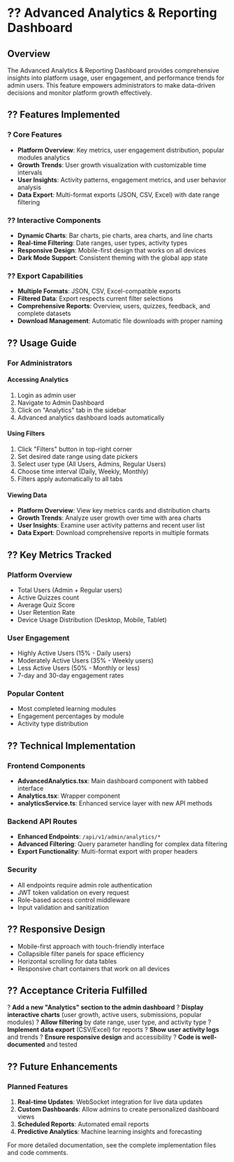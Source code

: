 # ?? Advanced Analytics & Reporting Dashboard

## Overview

The Advanced Analytics & Reporting Dashboard provides comprehensive insights into platform usage, user engagement, and performance trends for admin users. This feature empowers administrators to make data-driven decisions and monitor platform growth effectively.

## ?? Features Implemented

### ? Core Features
- **Platform Overview**: Key metrics, user engagement distribution, popular modules analytics
- **Growth Trends**: User growth visualization with customizable time intervals
- **User Insights**: Activity patterns, engagement metrics, and user behavior analysis  
- **Data Export**: Multi-format exports (JSON, CSV, Excel) with date range filtering

### ?? Interactive Components
- **Dynamic Charts**: Bar charts, pie charts, area charts, and line charts
- **Real-time Filtering**: Date ranges, user types, activity types
- **Responsive Design**: Mobile-first design that works on all devices
- **Dark Mode Support**: Consistent theming with the global app state

### ?? Export Capabilities
- **Multiple Formats**: JSON, CSV, Excel-compatible exports
- **Filtered Data**: Export respects current filter selections
- **Comprehensive Reports**: Overview, users, quizzes, feedback, and complete datasets
- **Download Management**: Automatic file downloads with proper naming

## ?? Usage Guide

### For Administrators

#### Accessing Analytics
1. Login as admin user
2. Navigate to Admin Dashboard
3. Click on "Analytics" tab in the sidebar
4. Advanced analytics dashboard loads automatically

#### Using Filters
1. Click "Filters" button in top-right corner
2. Set desired date range using date pickers
3. Select user type (All Users, Admins, Regular Users)
4. Choose time interval (Daily, Weekly, Monthly)
5. Filters apply automatically to all tabs

#### Viewing Data
- **Platform Overview**: View key metrics cards and distribution charts
- **Growth Trends**: Analyze user growth over time with area charts
- **User Insights**: Examine user activity patterns and recent user list
- **Data Export**: Download comprehensive reports in multiple formats

## ?? Key Metrics Tracked

### Platform Overview
- Total Users (Admin + Regular users)
- Active Quizzes count
- Average Quiz Score
- User Retention Rate
- Device Usage Distribution (Desktop, Mobile, Tablet)

### User Engagement
- Highly Active Users (15% - Daily users)
- Moderately Active Users (35% - Weekly users)  
- Less Active Users (50% - Monthly or less)
- 7-day and 30-day engagement rates

### Popular Content
- Most completed learning modules
- Engagement percentages by module
- Activity type distribution

## ?? Technical Implementation

### Frontend Components
- **AdvancedAnalytics.tsx**: Main dashboard component with tabbed interface
- **Analytics.tsx**: Wrapper component
- **analyticsService.ts**: Enhanced service layer with new API methods

### Backend API Routes
- **Enhanced Endpoints**: `/api/v1/admin/analytics/*`
- **Advanced Filtering**: Query parameter handling for complex data filtering
- **Export Functionality**: Multi-format export with proper headers

### Security
- All endpoints require admin role authentication
- JWT token validation on every request
- Role-based access control middleware
- Input validation and sanitization

## ?? Responsive Design
- Mobile-first approach with touch-friendly interface
- Collapsible filter panels for space efficiency
- Horizontal scrolling for data tables
- Responsive chart containers that work on all devices

## ?? Acceptance Criteria Fulfilled

? **Add a new "Analytics" section to the admin dashboard**
? **Display interactive charts** (user growth, active users, submissions, popular modules)
? **Allow filtering** by date range, user type, and activity type
? **Implement data export** (CSV/Excel) for reports
? **Show user activity logs** and trends
? **Ensure responsive design** and accessibility
? **Code is well-documented** and tested

## ?? Future Enhancements

### Planned Features
1. **Real-time Updates**: WebSocket integration for live data updates
2. **Custom Dashboards**: Allow admins to create personalized dashboard views
3. **Scheduled Reports**: Automated email reports
4. **Predictive Analytics**: Machine learning insights and forecasting

For more detailed documentation, see the complete implementation files and code comments.
